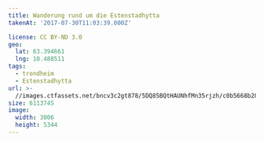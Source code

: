 ```yaml
---
title: Wanderung rund um die Estenstadhytta
takenAt: '2017-07-30T11:03:39.000Z'

license: CC BY-ND 3.0
geo:
  lat: 63.394661
  lng: 10.488511
tags:
  - trondheim
  - Estenstadhytta
url: >-
  //images.ctfassets.net/bncv3c2gt878/5DQ85BQtHAUNhfMn35rjzh/c0b5668b28722e0a8c2cc729b9fdce5a/wanderung-rund-um-die-estenstadhytta_36131671291_o
size: 6113745
image:
  width: 3006
  height: 5344
---
```

